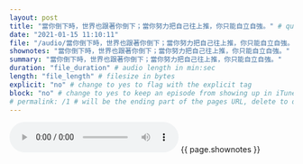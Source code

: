 ```yaml
---
layout: post
title: "當你倒下時，世界也跟著你倒下；當你努力把自己往上推，你只能自立自強。" # quotes allow forbidden characters like the colon
date: "2021-01-15 11:10:11"
file: "/audio/當你倒下時，世界也跟著你倒下；當你努力把自己往上推，你只能自立自強。.mp3"
shownotes: "當你倒下時，世界也跟著你倒下；當你努力把自己往上推，你只能自立自強。"
summary: "當你倒下時，世界也跟著你倒下；當你努力把自己往上推，你只能自立自強。"
duration: "file_duration" # audio length in min:sec
length: "file_length" # filesize in bytes
explicit: "no" # change to yes to flag with the explicit tag
block: "no" # change to yes to keep an episode from showing up in iTunes
# permalink: /1 # will be the ending part of the pages URL, delete to default to the title
---
```


<audio controls>
<source src="{{site.url}}{{site.baseurl}}{{ page.file }}" type="audio/x-mp3">
Your browser does not support the audio element.
</audio>
{{ page.shownotes }}
